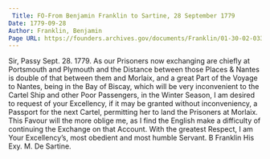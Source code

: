 ```yaml
---
 Title: FO-From Benjamin Franklin to Sartine, 28 September 1779
Date: 1779-09-28
Author: Franklin, Benjamin
Page URL: https://founders.archives.gov/documents/Franklin/01-30-02-0330
---
```


Sir,
Passy Sept. 28. 1779.
As our Prisoners now exchanging are chiefly at Portsmouth and Plymouth and the Distance between those Places & Nantes is double of that between them and Morlaix, and a great Part of the Voyage to Nantes, being in the Bay of Biscay, which will be very inconvenient to the Cartel Ship and other Poor Passengers, in the Winter Season, I am desired to request of your Excellency, if it may be granted without inconveniency, a Passport for the next Cartel, permitting her to land the Prisoners at Morlaix. This Favour will the more oblige me, as I find the English make a difficulty of continuing the Exchange on that Account.
With the greatest Respect, I am Your Excellency’s, most obedient and most humble Servant.
B Franklin
His Exy. M. De Sartine.

